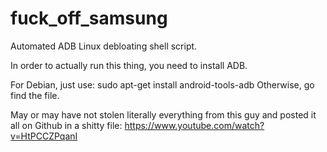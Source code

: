 # fuck_off_samsung
Automated ADB Linux debloating shell script.

In order to actually run this thing, you need to install ADB.

For Debian, just use: sudo apt-get install android-tools-adb
Otherwise, go find the file.

May or may have not stolen literally everything from this guy and posted it all on Github in a shitty file: https://www.youtube.com/watch?v=HtPCCZPqanI
